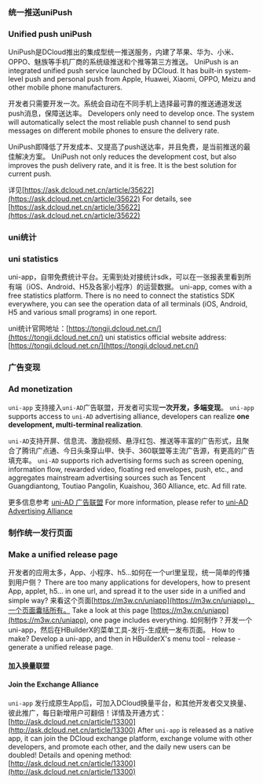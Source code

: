### 统一推送uniPush
### Unified push uniPush
UniPush是DCloud推出的集成型统一推送服务，内建了苹果、华为、小米、OPPO、魅族等手机厂商的系统级推送和个推等第三方推送。
UniPush is an integrated unified push service launched by DCloud. It has built-in system-level push and personal push from Apple, Huawei, Xiaomi, OPPO, Meizu and other mobile phone manufacturers.

开发者只需要开发一次。系统会自动在不同手机上选择最可靠的推送通道发送push消息，保障送达率。
Developers only need to develop once. The system will automatically select the most reliable push channel to send push messages on different mobile phones to ensure the delivery rate.

UniPush即降低了开发成本、又提高了push送达率，并且免费，是当前推送的最佳解决方案。
UniPush not only reduces the development cost, but also improves the push delivery rate, and it is free. It is the best solution for current push.

详见[https://ask.dcloud.net.cn/article/35622](https://ask.dcloud.net.cn/article/35622)
For details, see [https://ask.dcloud.net.cn/article/35622](https://ask.dcloud.net.cn/article/35622)

### uni统计
### uni statistics

uni-app，自带免费统计平台。无需到处对接统计sdk，可以在一张报表里看到所有端（iOS、Android、H5及各家小程序）的运营数据。
uni-app, comes with a free statistics platform. There is no need to connect the statistics SDK everywhere, you can see the operation data of all terminals (iOS, Android, H5 and various small programs) in one report.

uni统计官网地址：[https://tongji.dcloud.net.cn/](https://tongji.dcloud.net.cn/) 
uni statistics official website address: [https://tongji.dcloud.net.cn/](https://tongji.dcloud.net.cn/)

### 广告变现
### Ad monetization

`uni-app` 支持接入`uni-AD`广告联盟，开发者可实现**一次开发，多端变现**。
`uni-app` supports access to `uni-AD` advertising alliance, developers can realize **one development, multi-terminal realization**.

`uni-AD`支持开屏、信息流、激励视频、悬浮红包、推送等丰富的广告形式，且聚合了腾讯广点通、今日头条穿山甲、快手、360联盟等主流广告源，有更高的广告填充率。
`uni-AD` supports rich advertising forms such as screen opening, information flow, rewarded video, floating red envelopes, push, etc., and aggregates mainstream advertising sources such as Tencent Guangdiantong, Toutiao Pangolin, Kuaishou, 360 Alliance, etc. Ad fill rate.

更多信息参考 [uni-AD 广告联盟](https://uniad.dcloud.net.cn)
For more information, please refer to [uni-AD Advertising Alliance](https://uniad.dcloud.net.cn)

### 制作统一发行页面
### Make a unified release page

开发者的应用太多，App、小程序、h5...如何在一个url里呈现，统一简单的传播到用户侧？
There are too many applications for developers, how to present App, applet, h5... in one url, and spread it to the user side in a unified and simple way?
来看这个页面[https://m3w.cn/uniapp](https://m3w.cn/uniapp)，一个页面囊括所有。
Take a look at this page [https://m3w.cn/uniapp](https://m3w.cn/uniapp), one page includes everything.
如何制作？开发一个uni-app，然后在HBuilderX的菜单工具-发行-生成统一发布页面。
How to make? Develop a uni-app, and then in HBuilderX's menu tool - release - generate a unified release page.


#### 加入换量联盟
#### Join the Exchange Alliance

`uni-app` 发行成原生App后，可加入DCloud换量平台，和其他开发者交叉换量、彼此推广，每日新增用户可翻倍！详情及开通方式：[http://ask.dcloud.net.cn/article/13300](http://ask.dcloud.net.cn/article/13300)
After `uni-app` is released as a native app, it can join the DCloud exchange platform, exchange volume with other developers, and promote each other, and the daily new users can be doubled! Details and opening method: [http://ask.dcloud.net.cn/article/13300](http://ask.dcloud.net.cn/article/13300)
